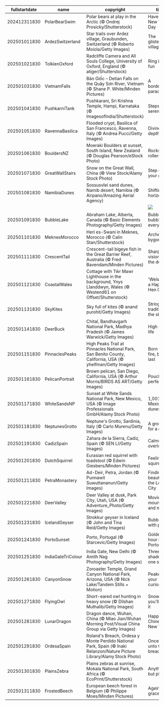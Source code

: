 |fullstartdate|name|copyright|title|image|
|--|--|--|--|--|
202412311830|PolarBearSwim|Polar bears at play in the Arctic (© Ondrej Prosicky/Shutterstock)|Have an ice New Year's Day|![](/en-IN/2025/01/202412311830PolarBearSwim.jpg)|
202501011830|ArdezSwitzerland|Star trails over Ardez village, Graubunden, Switzerland (© Roberto Moiola/Getty Images)|The glistening village|![](/en-IN/2025/01/202501011830ArdezSwitzerland.jpg)|
202501021830|TolkienOxford|Radcliffe Camera and All Souls College, University of Oxford, England (© atiger/Shutterstock)|Ring in the fun|![](/en-IN/2025/01/202501021830TolkienOxford.jpg)|
202501031830|VietnamFalls|Bản Giốc – Detian Falls on the Quây Sơn River, Vietnam (© Shane P. White/Minden Pictures)|A borderline paradise|![](/en-IN/2025/01/202501031830VietnamFalls.jpg)|
202501041830|PushkarniTank|Pushkarani, Sri Krishna Temple, Hampi, Karnataka (© ImagesofIndia/Shutterstock)|Steps to serenity|![](/en-IN/2025/01/202501041830PushkarniTank.jpg)|
202501051830|RavennaBasilica|Flooded crypt, Basilica of San Francesco, Ravenna, Italy (© Andrea Pucci/Getty Images)|Divine depths|![](/en-IN/2025/01/202501051830RavennaBasilica.jpg)|
202501061830|BouldersNZ|Moeraki Boulders at sunset, South Island, New Zealand (© Douglas Pearson/eStock Photo)|Rocks and rollers|![](/en-IN/2025/01/202501061830BouldersNZ.jpg)|
202501071830|GreatWallStairs|Snow on the Great Wall, China (© View Stock/Alamy Stock Photo)|Step up your game|![](/en-IN/2025/01/202501071830GreatWallStairs.jpg)|
202501081830|NamibiaDunes|Sossusvlei sand dunes, Namib desert, Namibia (© Airpano/Amazing Aerial Agency)|Shifting horizons|![](/en-IN/2025/01/202501081830NamibiaDunes.jpg)|
||||![](/en-IN/2025/01/.jpg)|
202501091830|BubbleLake|Abraham Lake, Alberta, Canada (© Basic Elements Photography/Getty Images)|Bubbles, bubbles everywhere|![](/en-IN/2025/01/202501091830BubbleLake.jpg)|
202501101830|MeknesMorocco|Heri es-Swani in Meknes, Morocco (© Calin Stan/Shutterstock)|Arches of a bygone era|![](/en-IN/2025/01/202501101830MeknesMorocco.jpg)|
202501111830|CrescentTail|Crescent-tail bigeye fish in the Great Barrier Reef, Australia (© Fred Bavendam/Minden Pictures)|Sharp vision in the depths|![](/en-IN/2025/01/202501111830CrescentTail.jpg)|
202501121830|CoastalWales|Cottage with Tŵr Mawr Lighthouse in the background, Ynys Llanddwyn, Wales (© Westend61 on Offset/Shutterstock)|'Welsh' you a Happy Hen Galan!|![](/en-IN/2025/01/202501121830CoastalWales.jpg)|
202501131830|SkyKites|Sky full of kites (© anand purohit/Getty Images)|Stringing traditions in the sky|![](/en-IN/2025/01/202501131830SkyKites.jpg)|
202501141830|DeerBuck|Chital, Bandhavgarh National Park, Madhya Pradesh (© James Warwick/Getty Images)|High deer life|![](/en-IN/2025/01/202501141830DeerBuck.jpg)|
202501151830|PinnaclesPeaks|High Peaks Trail at Pinnacles National Park, San Benito County, California, USA (© yhelfman/Getty Images)|Born from fire, built to last|![](/en-IN/2025/01/202501151830PinnaclesPeaks.jpg)|
202501161830|PelicanPortrait|Brown pelican, San Diego, California, USA (© Arthur Morris/BIRDS AS ART/Getty Images)|Pouch perfect|![](/en-IN/2025/01/202501161830PelicanPortrait.jpg)|
202501171830|WhiteSandsNP|Sunset at White Sands National Park, New Mexico, USA (© Image Professionals GmbH/Alamy Stock Photo)|1,001 Mexican dunes|![](/en-IN/2025/01/202501171830WhiteSandsNP.jpg)|
202501181830|NeptunesGrotto|Neptune's Grotto, Sardinia, Italy (© Carlo Murenu/Getty Images)|A grotto fit for a god|![](/en-IN/2025/01/202501181830NeptunesGrotto.jpg)|
202501191830|CadizSpain|Zahara de la Sierra, Cadiz, Spain (© SEN LI/Getty Images)|Calmness overload|![](/en-IN/2025/01/202501191830CadizSpain.jpg)|
202501201830|DutchSquirrel|Eurasian red squirrel with toadstool (© Edwin Giesbers/Minden Pictures)|Feeling squirrely?|![](/en-IN/2025/01/202501201830DutchSquirrel.jpg)|
202501211830|PetraMonastery|Ad-Deir, Petra, Jordan (© Punnawit Suwuttananun/Getty Images)|Finding beauty in the Lost City|![](/en-IN/2025/01/202501211830PetraMonastery.jpg)|
202501221830|DeerValley|Deer Valley at dusk, Park City, Utah, USA (© Adventure_Photo/Getty Images)|Movies, mountains and magic|![](/en-IN/2025/01/202501221830DeerValley.jpg)|
202501231830|IcelandGeyser|Strokkur geyser in Iceland (© John and Tina Reid/Getty Images)|Bubbling with power|![](/en-IN/2025/01/202501231830IcelandGeyser.jpg)|
202501241830|PortoSunset|Porto, Portugal (© Starcevic/Getty Images)|Golden hour in Porto|![](/en-IN/2025/01/202501241830PortoSunset.jpg)|
202501251830|IndiaGateTriColour|India Gate, New Delhi (© Amith Nag Photography/Getty Images)|Three shades, one spirit|![](/en-IN/2025/01/202501251830IndiaGateTriColour.jpg)|
202501261830|CanyonSnow|Zoroaster Temple, Grand Canyon National Park, Arizona, USA (© Nick Lake/Tandem Stills + Motion)|Peaked your curiosity|![](/en-IN/2025/01/202501261830CanyonSnow.jpg)|
202501271830|FlyingOwl|Short-eared owl hunting in heavy snow (© Dilshan Muthalib/Getty Images)|Snow-way you'll miss it|![](/en-IN/2025/01/202501271830FlyingOwl.jpg)|
202501281830|LunarDragon|Dragon dance, Wuhan, China (© Miao Jian/Wuhan Morning Post/Visual China Group via Getty Images)|Happy Chinese New Year!|![](/en-IN/2025/01/202501281830LunarDragon.jpg)|
202501291830|OrdesaSpain|Roland's Breach, Ordesa y Monte Perdido National Park, Spain (© Inaki Relanzon/Nature Picture Library/Alamy Stock Photo)|Once more unto the breach|![](/en-IN/2025/01/202501291830OrdesaSpain.jpg)|
202501301830|PlainsZebra|Plains zebras at sunrise, Mokala National Park, South Africa (© EcoPrint/Shutterstock)|Anything but plain|![](/en-IN/2025/01/202501301830PlainsZebra.jpg)|
202501311830|FrostedBeech|European beech forest in Belgium (© Philippe Moes/Minden Pictures)|Ageing gracefully|![](/en-IN/2025/01/202501311830FrostedBeech.jpg)|
